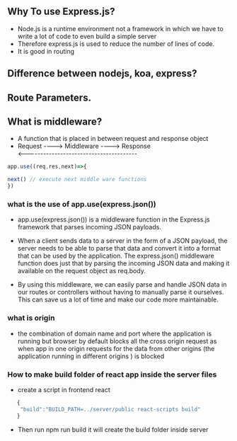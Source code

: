 ## Why To use Express.js?
- Node.js is a runtime environment not a framework in which we have to write a lot of code to even build a simple server
- Therefore express.js is used to reduce the number of lines of code.
- It is good in routing


## Difference between nodejs, koa, express?

## Route Parameters.


## What is middleware?
- A function that is placed in between request and response object
- Request ---->  Middleware ----> Response <br>
  <---------------------------------------
  
```js
app.use((req,res,next)=>{

next() // execute next middle ware functions
})


```          
      
### what is the use of app.use(express.json())

- app.use(express.json()) is a middleware function in the Express.js framework that parses incoming JSON payloads.

- When a client sends data to a server in the form of a JSON payload, the server needs to be able to parse that data and convert it into a format that can be used by the application. The express.json() middleware function does just that by parsing the incoming JSON data and making it available on the request object as req.body.

- By using this middleware, we can easily parse and handle JSON data in our routes or controllers without having to manually parse it ourselves. This can save us a lot of time and make our code more maintainable.



### what is origin 
- the combination of domain name and port where the application is running but browser by default blocks all the cross origin request as when app in one origin requests for the data from other origins (the application running in different origins ) is blocked


### How to make build folder of react app inside the server files

-  create a script in frontend react 
```js
   {
    "build":"BUILD_PATH=../server/public react-scripts build"
   }
```

- Then run npm run build it will create the build folder inside server

